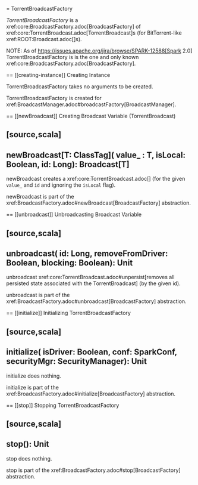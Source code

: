 = TorrentBroadcastFactory

*TorrentBroadcastFactory* is a xref:core:BroadcastFactory.adoc[BroadcastFactory] of xref:core:TorrentBroadcast.adoc[TorrentBroadcast]s (for BitTorrent-like xref:ROOT:Broadcast.adoc[]s).

NOTE: As of https://issues.apache.org/jira/browse/SPARK-12588[Spark 2.0] TorrentBroadcastFactory is is the one and only known xref:core:BroadcastFactory.adoc[BroadcastFactory].

== [[creating-instance]] Creating Instance

TorrentBroadcastFactory takes no arguments to be created.

TorrentBroadcastFactory is created for xref:BroadcastManager.adoc#broadcastFactory[BroadcastManager].

== [[newBroadcast]] Creating Broadcast Variable (TorrentBroadcast)

[source,scala]
----
newBroadcast[T: ClassTag](
  value_ : T,
  isLocal: Boolean,
  id: Long): Broadcast[T]
----

newBroadcast creates a xref:core:TorrentBroadcast.adoc[] (for the given `value_` and `id` and ignoring the `isLocal` flag).

newBroadcast is part of the xref:BroadcastFactory.adoc#newBroadcast[BroadcastFactory] abstraction.

== [[unbroadcast]] Unbroadcasting Broadcast Variable

[source,scala]
----
unbroadcast(
  id: Long,
  removeFromDriver: Boolean,
  blocking: Boolean): Unit
----

unbroadcast xref:core:TorrentBroadcast.adoc#unpersist[removes all persisted state associated with the TorrentBroadcast] (by the given id).

unbroadcast is part of the xref:BroadcastFactory.adoc#unbroadcast[BroadcastFactory] abstraction.

== [[initialize]] Initializing TorrentBroadcastFactory

[source,scala]
----
initialize(
  isDriver: Boolean,
  conf: SparkConf,
  securityMgr: SecurityManager): Unit
----

initialize does nothing.

initialize is part of the xref:BroadcastFactory.adoc#initialize[BroadcastFactory] abstraction.

== [[stop]] Stopping TorrentBroadcastFactory

[source,scala]
----
stop(): Unit
----

stop does nothing.

stop is part of the xref:BroadcastFactory.adoc#stop[BroadcastFactory] abstraction.
